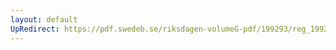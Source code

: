 ```yaml
---
layout: default
UpRedirect: https://pdf.swedeb.se/riksdagen-volumeG-pdf/199293/reg_199293/reg_199293_0462.pdf
---
```

